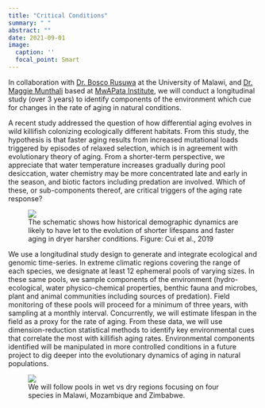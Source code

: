 ```yaml
---
title: "Critical Conditions"
summary: " "
abstract: ""
date: 2021-09-01
image: 
  caption: ''
  focal_point: Smart
---
```


In collaboration with [Dr. Bosco Rusuwa](https://scholar.google.com/citations?user=ahv9RywAAAAJ&hl=en) at the University of Malawi,
and [Dr. Maggie Munthali](https://scholar.google.com/citations?user=KC8PJlsAAAAJ&hl=en) based at [MwAPata Institute](https://www.mwapata.mw/), we will conduct a longitudinal study (over 3 years) to identify components of the environment which cue for changes in the rate of aging in natural conditions.

A recent study addressed the question of how differential aging evolves in wild killifish colonizing ecologically different habitats. From this study, the hypothesis is that faster aging results from increased mutational loads triggered by episodes of relaxed selection, which is in agreement with evolutionary theory of aging. From a shorter-term perspective, we appreciate that water temperature increases gradually during pool desiccation, water chemistry may be more concentrated late and early in the season, and biotic factors including predation are involved. Which of these, or sub-components thereof, are critical triggers of the aging rate response? 
 

<figure>
    <img src="/media/cui_bottleneck.png">
    <figcaption>The schematic shows how historical demographic dynamics are likely to have let to the evolution of shorter lifespans and faster aging in dryer harsher conditions. Figure: Cui et al., 2019</figcaption>
</figure>

We use a longitudinal study design to generate and integrate ecological and genomic time-series. In extreme climatic regions covering the range of each species, we designate at least 12 ephemeral pools of varying sizes. In these same pools, we sample components of the environment (hydro-ecological, water physico-chemical properties, benthic fauna and microbes, plant and animal communities including sources of predation). Field monitoring of these pools will proceed for a minimum of three years, with sampling at a monthly interval. Concurrently, we will estimate lifespan in the field as a proxy for the rate of aging. From these data, we will use dimension-reduction statistical methods to identify key environmental cues that correlate the most with killifish aging rates. Environmental components identified will be manipulated in more controlled conditions in a future project to dig deeper into the evolutionary dynamics of aging in natural populations.
<figure>
<img src="/media/mal_moz_map1.png">
<figcaption>We will follow pools in wet vs dry regions focusing on four species in Malawi, Mozambique and Zimbabwe.</figcaption>
</figure>
